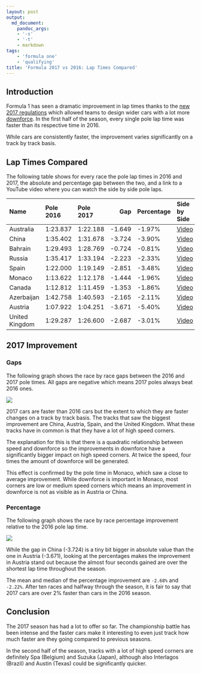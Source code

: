```yaml
---
layout: post
output:
  md_document:
    pandoc_args:
    - '-s'
    - '-t'
    - markdown
tags: 
    - 'formula one'
    - 'qualifying'
title: 'Formula 2017 vs 2016: Lap Times Compared'
---
```


Introduction
------------

Formula 1 has seen a dramatic improvement in lap times thanks to the
[new 2017
regulations](https://www.formula1.com/en/championship/inside-f1/rules-regs/2017-season-changes.html)
which allowed teams to design wider cars with a lot more
[downforce](http://bahensky13.wixsite.com/f1physics/downforce-traction).
In the first half of the season, every single pole lap time was faster
than its respective time in 2016.

While cars are consistently faster, the improvement varies significantly
on a track by track basis.

Lap Times Compared
------------------

The following table shows for every race the pole lap times in 2016 and
2017, the absolute and percentage gap between the two, and a link to a
YouTube video where you can watch the side by side pole laps.

<div markdown="0">

<table class="table">
<thead>
<tr>
<th style="text-align:left;">
Name
</th>
<th style="text-align:left;">
Pole 2016
</th>
<th style="text-align:left;">
Pole 2017
</th>
<th style="text-align:right;">
Gap
</th>
<th style="text-align:left;">
Percentage
</th>
<th style="text-align:left;">
Side by Side
</th>
</tr>
</thead>
<tbody>
<tr>
<td style="text-align:left;">
Australia
</td>
<td style="text-align:left;">
1:23.837
</td>
<td style="text-align:left;">
1:22.188
</td>
<td style="text-align:right;">
-1.649
</td>
<td style="text-align:left;">
-1.97%
</td>
<td style="text-align:left;">
<a href="https://www.youtube.com/watch?v=4-mHzMIv27o">Video</a>
</td>
</tr>
<tr>
<td style="text-align:left;">
China
</td>
<td style="text-align:left;">
1:35.402
</td>
<td style="text-align:left;">
1:31.678
</td>
<td style="text-align:right;">
-3.724
</td>
<td style="text-align:left;">
-3.90%
</td>
<td style="text-align:left;">
<a href="https://www.youtube.com/watch?v=EZxFXxgb1IU">Video</a>
</td>
</tr>
<tr>
<td style="text-align:left;">
Bahrain
</td>
<td style="text-align:left;">
1:29.493
</td>
<td style="text-align:left;">
1:28.769
</td>
<td style="text-align:right;">
-0.724
</td>
<td style="text-align:left;">
-0.81%
</td>
<td style="text-align:left;">
<a href="https://www.youtube.com/watch?v=VWdHdDllDl8">Video</a>
</td>
</tr>
<tr>
<td style="text-align:left;">
Russia
</td>
<td style="text-align:left;">
1:35.417
</td>
<td style="text-align:left;">
1:33.194
</td>
<td style="text-align:right;">
-2.223
</td>
<td style="text-align:left;">
-2.33%
</td>
<td style="text-align:left;">
<a href="https://www.youtube.com/watch?v=Xa0KAFKPSCE">Video</a>
</td>
</tr>
<tr>
<td style="text-align:left;">
Spain
</td>
<td style="text-align:left;">
1:22.000
</td>
<td style="text-align:left;">
1:19.149
</td>
<td style="text-align:right;">
-2.851
</td>
<td style="text-align:left;">
-3.48%
</td>
<td style="text-align:left;">
<a href="https://www.youtube.com/watch?v=XJnapyVy_Gk">Video</a>
</td>
</tr>
<tr>
<td style="text-align:left;">
Monaco
</td>
<td style="text-align:left;">
1:13.622
</td>
<td style="text-align:left;">
1:12.178
</td>
<td style="text-align:right;">
-1.444
</td>
<td style="text-align:left;">
-1.96%
</td>
<td style="text-align:left;">
<a href="https://www.youtube.com/watch?v=YPVfDwef_C8">Video</a>
</td>
</tr>
<tr>
<td style="text-align:left;">
Canada
</td>
<td style="text-align:left;">
1:12.812
</td>
<td style="text-align:left;">
1:11.459
</td>
<td style="text-align:right;">
-1.353
</td>
<td style="text-align:left;">
-1.86%
</td>
<td style="text-align:left;">
<a href="https://www.youtube.com/watch?v=H3U7XmfF-7U">Video</a>
</td>
</tr>
<tr>
<td style="text-align:left;">
Azerbaijan
</td>
<td style="text-align:left;">
1:42.758
</td>
<td style="text-align:left;">
1:40.593
</td>
<td style="text-align:right;">
-2.165
</td>
<td style="text-align:left;">
-2.11%
</td>
<td style="text-align:left;">
<a href="https://www.youtube.com/watch?v=8dcephUfBdE">Video</a>
</td>
</tr>
<tr>
<td style="text-align:left;">
Austria
</td>
<td style="text-align:left;">
1:07.922
</td>
<td style="text-align:left;">
1:04.251
</td>
<td style="text-align:right;">
-3.671
</td>
<td style="text-align:left;">
-5.40%
</td>
<td style="text-align:left;">
<a href="https://www.youtube.com/watch?v=9OvhdM4Jpbg">Video</a>
</td>
</tr>
<tr>
<td style="text-align:left;">
United Kingdom
</td>
<td style="text-align:left;">
1:29.287
</td>
<td style="text-align:left;">
1:26.600
</td>
<td style="text-align:right;">
-2.687
</td>
<td style="text-align:left;">
-3.01%
</td>
<td style="text-align:left;">
<a href="https://www.youtube.com/watch?v=nJbSJMVpHbg">Video</a>
</td>
</tr>
</tbody>
</table>

</div>

2017 Improvement
----------------

### Gaps

The following graph shows the race by race gaps between the 2016 and
2017 pole times. All gaps are negative which means 2017 poles always
beat 2016 ones.

![](/assets/f1-2016-vs-2017/unnamed-chunk-3-1.png)

2017 cars are faster than 2016 cars but the extent to which they are
faster changes on a track by track basis. The tracks that saw the
biggest improvement are China, Austria, Spain, and the United Kingdom.
What these tracks have in common is that they have a lot of high speed
corners.

The explanation for this is that there is a quadratic relationship
between speed and downforce so the improvements in downforce have a
significantly bigger impact on high speed corners. At twice the speed,
four times the amount of downforce will be generated.

This effect is confirmed by the pole time in Monaco, which saw a close
to average improvement. While downforce is important in Monaco, most
corners are low or medium speed corners which means an improvement in
downforce is not as visible as in Austria or China.

### Percentage

The following graph shows the race by race percentage improvement
relative to the 2016 pole lap time.

![](/assets/f1-2016-vs-2017/unnamed-chunk-5-1.png)

While the gap in China (-3.724) is a tiny bit bigger in absolute value
than the one in Austria (-3.671), looking at the percentages makes the
improvement in Austria stand out because the almost four seconds gained
are over the shortest lap time throughout the season.

The mean and median of the percentage improvement are `-2.68%` and
`-2.22%`. After ten races and halfway through the season, it is fair to
say that 2017 cars are over 2% faster than cars in the 2016 season.

Conclusion
----------

The 2017 season has had a lot to offer so far. The championship battle
has been intense and the faster cars make it interesting to even just
track how much faster are they going compared to previous seasons.

In the second half of the season, tracks with a lot of high speed
corners are definitely Spa (Belgium) and Suzuka (Japan), although also
Interlagos (Brazil) and Austin (Texas) could be significantly quicker.
